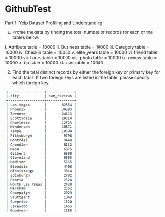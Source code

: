 # GithubTest
Part 1: Yelp Dataset Profiling and Understanding

1. Profile the data by finding the total number of records for each of the tables below:

i. Attribute table =	10000
ii. Business table =	10000
iii. Category table =	10000
iv. Checkin table =	10000
v. elite_years table =	10000
vi. friend table = 	10000
vii. hours table =	10000
viii. photo table = 	10000
ix. review table = 	10000
x. tip table = 		10000
xi. user table =	10000
	

2. Find the total distinct records by either the foreign key or primary key for each table. If two foreign keys are listed in the table, please specify which foreign key.


![](images/Output%20-%20Lists%20of%20Cities.png)
